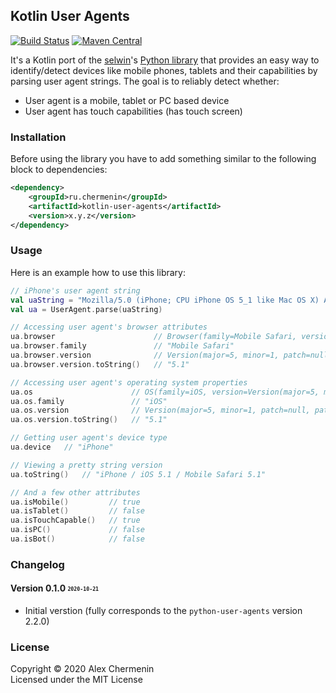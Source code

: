 ## Kotlin User Agents

[![Build Status](https://travis-ci.com/chermenin/kotlin-user-agents.svg?branch=master)](https://travis-ci.com/chermenin/kotlin-user-agents)
[![Maven Central](https://img.shields.io/maven-central/v/ru.chermenin/kotlin-user-agents)](https://search.maven.org/search?q=g:ru.chermenin%20AND%20a:kotlin-user-agents)

It's a Kotlin port of the [selwin](//github.com/selwin)'s [Python library](//github.com/selwin/python-user-agents) that provides an easy way to identify/detect devices like mobile phones, tablets and their capabilities by parsing user agent strings. The goal is to reliably detect whether:

- User agent is a mobile, tablet or PC based device
- User agent has touch capabilities (has touch screen)

### Installation

Before using the library you have to add something similar to the following block to dependencies:

```xml
<dependency>
    <groupId>ru.chermenin</groupId>
    <artifactId>kotlin-user-agents</artifactId>
    <version>x.y.z</version>
</dependency>
```

### Usage

Here is an example how to use this library:

```kotlin
// iPhone's user agent string
val uaString = "Mozilla/5.0 (iPhone; CPU iPhone OS 5_1 like Mac OS X) AppleWebKit/534.46 (KHTML, like Gecko) Version/5.1 Mobile/9B179 Safari/7534.48.3"
val ua = UserAgent.parse(uaString)

// Accessing user agent's browser attributes
ua.browser                      // Browser(family=Mobile Safari, version=Version(major=5, minor=1, patch=null, patchMinor=null))
ua.browser.family               // "Mobile Safari"
ua.browser.version              // Version(major=5, minor=1, patch=null, patchMinor=null)
ua.browser.version.toString()   // "5.1"

// Accessing user agent's operating system properties
ua.os                      // OS(family=iOS, version=Version(major=5, minor=1, patch=null, patchMinor=null))
ua.os.family               // "iOS"
ua.os.version              // Version(major=5, minor=1, patch=null, patchMinor=null)
ua.os.version.toString()   // "5.1"

// Getting user agent's device type
ua.device   // "iPhone"

// Viewing a pretty string version
ua.toString()   // "iPhone / iOS 5.1 / Mobile Safari 5.1"

// And a few other attributes
ua.isMobile()         // true
ua.isTablet()         // false
ua.isTouchCapable()   // true
ua.isPC()             // false
ua.isBot()            // false
```

### Changelog

#### Version 0.1.0 <sub><sup>`2020-10-21`</sup></sub>
- Initial verstion (fully corresponds to the `python-user-agents` version 2.2.0)

### License

Copyright © 2020 Alex Chermenin  
Licensed under the MIT License
